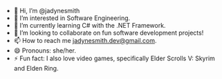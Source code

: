 - 👋 Hi, I’m @jadynesmith
- 👀 I’m interested in Software Engineering.
- 🌱 I’m currently learning C# with the .NET Framework.
- 💞️ I’m looking to collaborate on fun software development projects!
- 📫 How to reach me jadynesmith.dev@gmail.com.
- 😄 Pronouns: she/her.
- ⚡ Fun fact: I also love video games, specifically Elder Scrolls V: Skyrim and Elden Ring.

<!---
jadynesmith/jadynesmith is a ✨ special ✨ repository because its `README.md` (this file) appears on your GitHub profile.
You can click the Preview link to take a look at your changes.
--->
